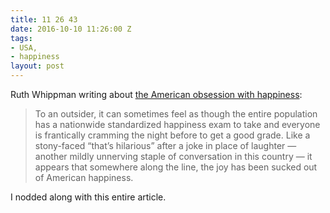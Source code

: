 ```yaml
---
title: 11 26 43
date: 2016-10-10 11:26:00 Z
tags:
- USA,
- happiness
layout: post
---
```


Ruth Whippman writing about [the American obsession with happiness](http://www.vox.com/first-person/2016/10/4/13093380/happiness-america-ruth-whippman):

> To an outsider, it can sometimes feel as though the entire population has a nationwide standardized happiness exam to take and everyone is frantically cramming the night before to get a good grade. Like a stony-faced “that’s hilarious” after a joke in place of laughter — another mildly unnerving staple of conversation in this country — it appears that somewhere along the line, the joy has been sucked out of American happiness.

I nodded along with this entire article.
